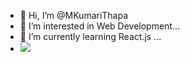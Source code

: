 - 👋 Hi, I’m @MKumariThapa
- 👀 I’m interested in Web Development...
- 🌱 I’m currently learning React.js ...
- ![](https://komarev.com/ghpvc/?username=MKumariThapa&color=blue&style=flat-square)



<!---
MKumariThapa/MKumariThapa is a ✨ special ✨ repository because its `README.md` (this file) appears on your GitHub profile.
You can click the Preview link to take a look at your changes.
--->
